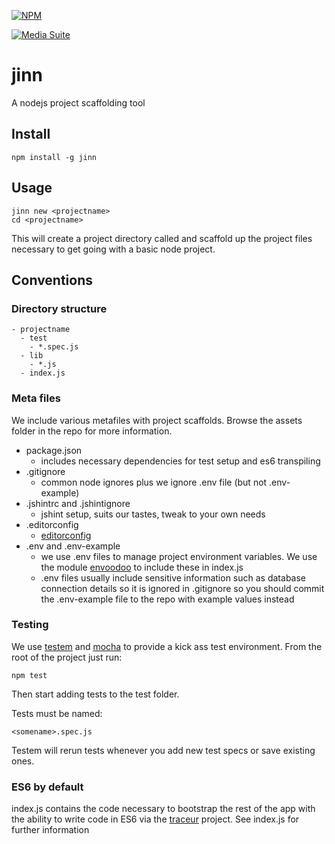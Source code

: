 [![NPM](https://nodei.co/npm/jinn.png?compact=true)](https://nodei.co/npm/jinn/)

[![Media Suite](http://mediasuite.co.nz/ms-badge.png)](http://mediasuite.co.nz)

jinn
====

A nodejs project scaffolding tool

## Install

```
npm install -g jinn
```

## Usage

```
jinn new <projectname>
cd <projectname>
```

This will create a project directory called <projectname> and scaffold up
the project files necessary to get going with a basic node project.

## Conventions

### Directory structure
```
- projectname
  - test
    - *.spec.js
  - lib
    - *.js
  - index.js
```

### Meta files

We include various metafiles with project scaffolds. Browse the assets folder in the repo for more information.

- package.json
  - includes necessary dependencies for test setup and es6 transpiling
- .gitignore
  - common node ignores plus we ignore .env file (but not .env-example)
- .jshintrc and .jshintignore
  - jshint setup, suits our tastes, tweak to your own needs
- .editorconfig
  - [editorconfig](http://editorconfig.org/)
- .env and .env-example
  - we use .env files to manage project environment variables. We use the module [envoodoo](https://www.npmjs.org/package/envoodoo) to include these in index.js
  - .env files usually include sensitive information such as database connection details so it is ignored in .gitignore so you should commit the .env-example file to the repo with example values instead

### Testing

We use [testem](https://github.com/airportyh/testem) and [mocha](http://visionmedia.github.io/mocha/) to provide a kick ass test environment. From the root
of the project just run:
```
npm test
``` 
Then start adding tests to the test folder.

Tests must be named:

```
<somename>.spec.js
``` 

Testem will rerun tests whenever you add new test specs or save existing ones.

### ES6 by default

index.js contains the code necessary to bootstrap the rest of the app with
the ability to write code in ES6 via the [traceur](https://github.com/google/traceur-compiler) project. See index.js for
further information
